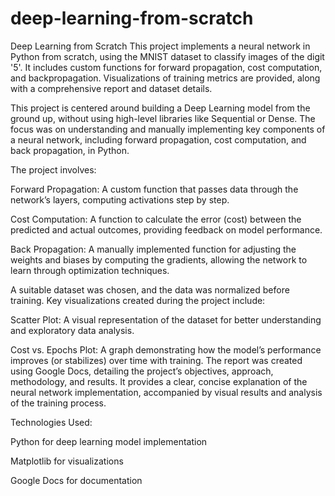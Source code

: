 # deep-learning-from-scratch
Deep Learning from Scratch  This project implements a neural network in Python from scratch, using the MNIST dataset to classify images of the digit '5'. It includes custom functions for forward propagation, cost computation, and backpropagation. Visualizations of training metrics are provided, along with a comprehensive report and dataset details.

This project is centered around building a Deep Learning model from the ground up, without using high-level libraries like Sequential or Dense. The focus was on understanding and manually implementing key components of a neural network, including forward propagation, cost computation, and back propagation, in Python.

The project involves:

Forward Propagation: A custom function that passes data through the network’s layers, computing activations step by step.

Cost Computation: A function to calculate the error (cost) between the predicted and actual outcomes, providing feedback on model performance.

Back Propagation: A manually implemented function for adjusting the weights and biases by computing the gradients, allowing the network to learn through optimization techniques.

A suitable dataset was chosen, and the data was normalized before training. Key visualizations created during the project include:

Scatter Plot: A visual representation of the dataset for better understanding and exploratory data analysis.

Cost vs. Epochs Plot: A graph demonstrating how the model’s performance improves (or stabilizes) over time with training.
The report was created using Google Docs, detailing the project’s objectives, approach, methodology, and results. It provides a clear, concise explanation of the neural network implementation, accompanied by visual results and analysis of the training process.

Technologies Used:

Python for deep learning model implementation

Matplotlib for visualizations

Google Docs for documentation
